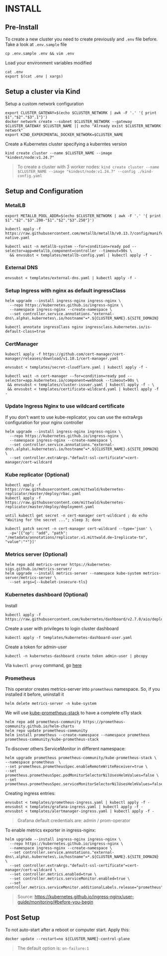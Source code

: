# INSTALL

## Pre-Install

To create a new cluster you need to create previously and `.env` file before. Take a look at `.env.sample` file

```
cp .env.sample .env && vim .env
```

Load your environment variables modified
```
cat .env
export $(cat .env | xargs)
```

## Setup a cluster via Kind


Setup a custom network configuration
```
export CLUSTER_GATEWAY=$(echo $CLUSTER_NETWORK | awk -F '.' '{ print $1"."$2"."$3".1"}')
docker network create --subnet $CLUSTER_NETWORK --gateway $CLUSTER_GATEWAY $CLUSTER_NAME || echo "Already exist $CLUSTER_NETWORK network"
export KIND_EXPERIMENTAL_DOCKER_NETWORK=$CLUSTER_NAME
```

Create a Kubernetes cluster specifying a kuberntes version

```
kind create cluster --name $CLUSTER_NAME --image "kindest/node:v1.24.7"
```
> To create a cluster with 3 worker nodes:
> `kind create cluster --name $CLUSTER_NAME --image "kindest/node:v1.24.7" --config ./kind-config.yaml`

## Setup and Configuration

### MetalLB

```
export METALLB_POOL_ADDR=$(echo $CLUSTER_NETWORK | awk -F '.' '{ print $1"."$2"."$3".200-"$1"."$2"."$3".250"}')
```
```
kubectl apply -f https://raw.githubusercontent.com/metallb/metallb/v0.13.7/config/manifests/metallb-native.yaml

kubectl wait -n metallb-system --for=condition=ready pod --selector=app=metallb,component=controller --timeout=90s \
  && envsubst < templates/metallb-config.yaml | kubectl apply -f -
```

### External DNS

```
envsubst < templates/external-dns.yaml | kubectl apply -f -
```

### Setup Ingress with nginx as default ingressClass

```
helm upgrade --install ingress-nginx ingress-nginx \
  --repo https://kubernetes.github.io/ingress-nginx \
  --namespace ingress-nginx --create-namespace \
  --set controller.service.annotations."external-dns\.alpha\.kubernetes\.io/hostname"=*.${CLUSTER_NAME}.${SITE_DOMAIN}

kubectl annotate ingressClass nginx ingressclass.kubernetes.io/is-default-class=true
```

### CertManager

```
kubectl apply -f https://github.com/cert-manager/cert-manager/releases/download/v1.10.1/cert-manager.yaml
```
```
envsubst < templates/secret-cloudflare.yaml | kubectl apply -f -

kubectl wait -n cert-manager --for=condition=ready pod --selector=app.kubernetes.io/component=webhook --timeout=90s \
 && envsubst < templates/cluster-issuer.yaml | kubectl apply -f - \
 && envsubst < templates/certificate-wildcard.yaml | kubectl apply -f -
```

### Update Ingress Nginx to use wildcard certificate 

If you don't want to use kube-replicator, you can use the extraArgs configuration for your nginx controller
```
helm upgrade --install ingress-nginx ingress-nginx \
  --repo https://kubernetes.github.io/ingress-nginx \
  --namespace ingress-nginx --create-namespace \
  --set controller.service.annotations."external-dns\.alpha\.kubernetes\.io/hostname"=*.${CLUSTER_NAME}.${SITE_DOMAIN} \
  --set controller.extraArgs."default-ssl-certificate"=cert-manager/cert-wildcard
```

### Kube replicator (Optional)

```
kubectl apply -f https://raw.githubusercontent.com/mittwald/kubernetes-replicator/master/deploy/rbac.yaml
kubectl apply -f https://raw.githubusercontent.com/mittwald/kubernetes-replicator/master/deploy/deployment.yaml
```
```
until kubectl get secret -n cert-manager cert-wildcard ; do echo  "Waiting for the secret ..."; sleep 3; done

kubectl patch secret -n cert-manager cert-wildcard --type='json' \
  -p='[{"op": "add", "path": "/metadata/annotations/replicator.v1.mittwald.de~1replicate-to", "value":"*"}]'
```

### Metrics server (Optional)

```
helm repo add metrics-server https://kubernetes-sigs.github.io/metrics-server/
helm upgrade --install metrics-server --namespace kube-system metrics-server/metrics-server \
  --set args={--kubelet-insecure-tls}
```

### Kubernetes dashboard (Optional)

Install 
```
kubectl apply -f https://raw.githubusercontent.com/kubernetes/dashboard/v2.7.0/aio/deploy/recommended.yaml
```

Create a user with privileges to login cluster dashboard
```
kubectl apply -f templates/kubernetes-dashboard-user.yaml
```
Create a token for admin-user
```
kubectl -n kubernetes-dashboard create token admin-user | pbcopy
```
Via `kubectl proxy` command, go [here](http://localhost:8001/api/v1/namespaces/kubernetes-dashboard/services/https:kubernetes-dashboard:/proxy)

### Prometheus

This operator creates metrics-server into `prometheus` namespace. So, if you installed it before, uninstall it
```
helm delete metrics-server -n kube-system
``` 
We will use [kube-prometheus-stack](https://artifacthub.io/packages/helm/prometheus-community/kube-prometheus-stack) to have a complete o11y stack
```
helm repo add prometheus-community https://prometheus-community.github.io/helm-charts
helm repo update prometheus-community
helm install prometheus --create-namespace --namespace prometheus prometheus-community/kube-prometheus-stack
```
To discover others ServiceMonitor in different namespace:
```
helm upgrade prometheus prometheus-community/kube-prometheus-stack \
--namespace prometheus  \
--set prometheus.prometheusSpec.enableRemoteWriteReceiver=true \
--set prometheus.prometheusSpec.podMonitorSelectorNilUsesHelmValues=false \
--set prometheus.prometheusSpec.serviceMonitorSelectorNilUsesHelmValues=false
```

Creating ingress entries:

```
envsubst < templates/prometheus-ingress.yaml | kubectl apply -f -
envsubst < templates/grafana-ingress.yaml | kubectl apply -f -
envsubst < templates/alertmanager-ingress.yaml | kubectl apply -f -
```
> Grafana default credentials are: admin / prom-operator

To enable metrics exporter in ingress-nginx:

```
helm upgrade --install ingress-nginx ingress-nginx \
  --repo https://kubernetes.github.io/ingress-nginx \
  --namespace ingress-nginx --create-namespace \
  --set controller.service.annotations."external-dns\.alpha\.kubernetes\.io/hostname"=*.${CLUSTER_NAME}.${SITE_DOMAIN} \
  --set controller.extraArgs."default-ssl-certificate"=cert-manager/cert-wildcard \
  --set controller.metrics.enabled=true \
  --set controller.metrics.serviceMonitor.enabled=true \
  --set controller.metrics.serviceMonitor.additionalLabels.release="prometheus"
```

> Source: https://kubernetes.github.io/ingress-nginx/user-guide/monitoring/#before-you-begin

## Post Setup

To not auto-start after a reboot or computer start. Apply this:
```
docker update --restart=no ${CLUSTER_NAME}-control-plane
```
> The default option is: `on-failure:1`
